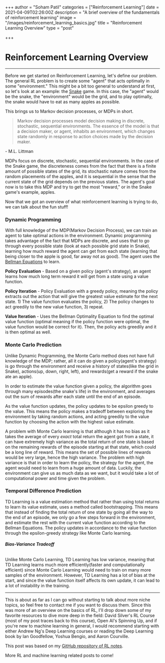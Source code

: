 +++
author = "Soham Patil"
categories = ["Reinforcement Learning"]
date = 2021-04-09T02:26:00Z
description = "A brief overview of the fundamentals of reinforcement learning"
image = "/images/reinforcement_learning_basics.jpg"
title = "Reinforcement Learning Overview"
type = "post"

+++
# Reinforcement Learning Overview

***

Before we get started on Reinforcement Learning, let's define our problem. The general RL problem is to create some "agent" that acts optimally in some "environment." This might be a bit too general to understand at first, so let's look at an example: the [Snake](https://www.google.com/fbx?fbx=snake_arcade "Snake") game. In this case, the "agent" would be the snake, the "environment" would be the grid, and to play optimally, the snake would have to eat as many apples as possible.

This brings us to Markov decision processes, or MDPs in short.

> Markov decision processes model decision making in discrete, stochastic, sequential environments. The essence of the model is that a decision maker, or agent, inhabits an environment, which changes state randomly in response to action choices made by the decision maker.

\- M.L. Littman

MDPs focus on discrete, stochastic, sequential environments. In the case of the Snake game, the discreteness comes from the fact that there is a finite amount of possible states of the grid, its stochastic nature comes from the random placements of the apples, and it is sequential in the sense that the current state of the grid depends on the previous states. The agent's goal now is to take this MDP and try to get the most "reward," or in the Snake game's example, apples.

Now that we got an overview of what reinforcement learning is trying to do, we can talk about the fun stuff!

### Dynamic Programming

With full knowledge of the MDP(Markov Decision Process), we can train an agent to take optimal actions in the environment. Dynamic programming takes advantage of the fact that MDPs are discrete, and uses that to go through every possible state (look at each possible grid state in Snake), learning how much reward the agent can get from each state (learning that being closer to the apple is good, far away not as good). The agent uses the [Bellman Equations](https://www.youtube.com/watch?v=14BfO5lMiuk "Bellman Equations") to learn.

**Policy Evaluation** - Based on a given policy (agent's strategy), an agent learns how much long term reward it will get from a state using a value function.

**Policy Iteration** - Policy Evaluation with a greedy policy, meaning the policy extracts out the action that will give the greatest value estimate for the next state. 1) The value function evaluates the policy, 2) The policy changes to act greedily to the new value function, 3) repeat.

**Value Iteration** - Uses the Bellman Optimality Equation to find the optimal value function (optimal meaning if the policy function were optimal, the value function would be correct for it). Then, the policy acts greedily and it is then optimal as well.

### Monte Carlo Prediction

Unlike Dynamic Programming, the Monte Carlo method does not have full knowledge of the MDP; rather, all it can do given a policy(agent's strategy) is go through the environment and receive a history of states(like the grid in Snake), actions(up, down, right, left), and rewards(get a reward if the snake ate an apple).

In order to estimate the value function given a policy, the algorithm goes through many episodes(the snake's life) in the environment, and averages out the sum of rewards after each state until the end of an episode.

As the value function updates, the policy updates to be epsilon greedy to the value. This means the policy makes a tradeoff between exploring the environment by taking random actions, and acting greedily to the value function by choosing the action with the highest value estimate.

A problem with Monte Carlo learning is that although it has no bias as it takes the average of every _exact_ total return the agent got from a state, it can have extremely high variance as the total return of one state is based on the remaining rewards of the episode starting at that state, which could be a long line of reward. This means the set of possible lines of rewards would be very large, hence the high variance. The problem with high variance is that in order to learn the policy, the strategy for the agent, the agent would need to learn from a huge amount of data. Luckily, the environment can give us as much data as we want, but it would take a lot of computational power and time given the problem.

### Temporal Difference Prediction

TD Learning is a value estimation method that rather than using total returns to learn its value estimate, uses a method called bootstrapping. This means that instead of finding the total return of one state by going all the way to the end of an episode, we only go a few steps forward in the environment, and estimate the rest with the current value function according to the Bellman Equations. The policy updates in accordance to the value function through the epsilon-greedy strategy like Monte Carlo learning.

###### **Bias-Variance Tradeoff**

Unlike Monte Carlo Learning, TD Learning has low variance, meaning that TD Learning learns much more efficiently(faster and computationally efficient) since Monte Carlo Learning would need to train on many more samples of the environment. However, TD Learning has a lot of bias at the start, and since the value function itself affects its own update, it can lead to a lot of instability in the training.

***

This is about as far as I can go without starting to talk about more niche topics, so feel free to contact me if you want to discuss them. Since this was more of an overview on the basics of RL, I'll drop down some of my favorite resources to dive more deep in the field: David Silver's RL Course (most of my post traces back to this course), Open AI's Spinning Up, and if you're new to machine learning in general, I would recommend starting with either Andrew Ng's Deep Learning courses or reading the Deep Learning book by Ian Goodfellow, Yoshua Bengio, and Aaron Courville.

This post was based on my [GitHub repository of RL notes](https://github.com/soham1053/Learning-Reinforcement-Learning "GitHub repository of RL notes").

More RL and machine learning related posts to come!